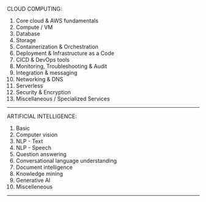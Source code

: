 CLOUD COMPUTING:

1. Core cloud & AWS fundamentals
2. Compute / VM
3. Database
4. Storage
5. Containerization & Orchestration
6. Deployment & Infrastructure as a Code
7. CICD & DevOps tools
8. Monitoring, Troubleshooting & Audit
9. Integration & messaging
10. Networking & DNS
11. Serverless
12. Security & Encryption
13. Miscellaneous / Specialized Services

---

ARTIFICIAL INTELLIGENCE:

1. Basic
2. Computer vision
3. NLP - Text
4. NLP - Speech
5. Question answering
6. Conversational language understanding
7. Document intelligence
8. Knowledge mining
9. Generative AI
10. Miscelleneous

---
